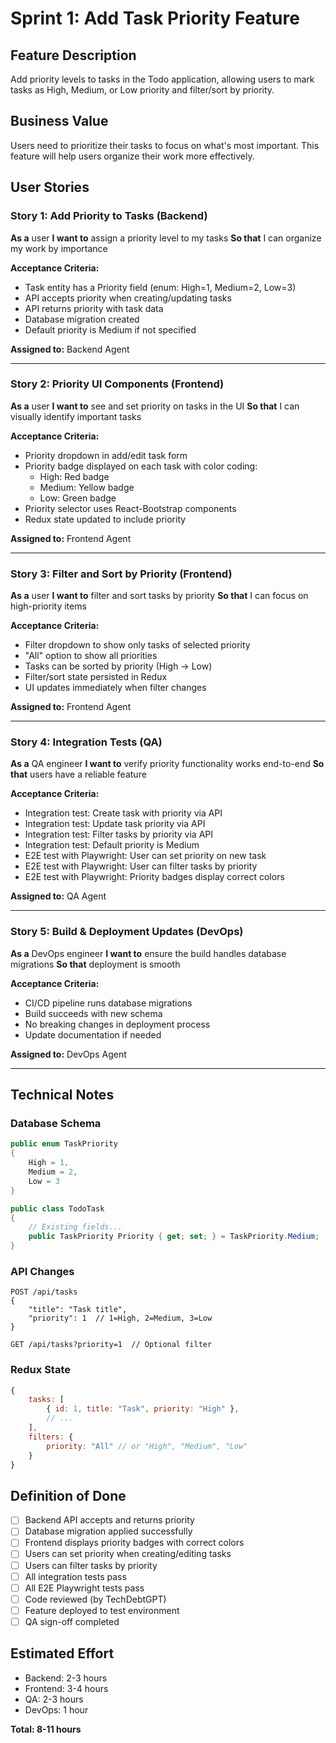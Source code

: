 # Sprint 1: Add Task Priority Feature

## Feature Description
Add priority levels to tasks in the Todo application, allowing users to mark tasks as High, Medium, or Low priority and filter/sort by priority.

## Business Value
Users need to prioritize their tasks to focus on what's most important. This feature will help users organize their work more effectively.

## User Stories

### Story 1: Add Priority to Tasks (Backend)
**As a** user
**I want to** assign a priority level to my tasks
**So that** I can organize my work by importance

**Acceptance Criteria:**
- Task entity has a Priority field (enum: High=1, Medium=2, Low=3)
- API accepts priority when creating/updating tasks
- API returns priority with task data
- Database migration created
- Default priority is Medium if not specified

**Assigned to:** Backend Agent

---

### Story 2: Priority UI Components (Frontend)
**As a** user
**I want to** see and set priority on tasks in the UI
**So that** I can visually identify important tasks

**Acceptance Criteria:**
- Priority dropdown in add/edit task form
- Priority badge displayed on each task with color coding:
  - High: Red badge
  - Medium: Yellow badge
  - Low: Green badge
- Priority selector uses React-Bootstrap components
- Redux state updated to include priority

**Assigned to:** Frontend Agent

---

### Story 3: Filter and Sort by Priority (Frontend)
**As a** user
**I want to** filter and sort tasks by priority
**So that** I can focus on high-priority items

**Acceptance Criteria:**
- Filter dropdown to show only tasks of selected priority
- "All" option to show all priorities
- Tasks can be sorted by priority (High → Low)
- Filter/sort state persisted in Redux
- UI updates immediately when filter changes

**Assigned to:** Frontend Agent

---

### Story 4: Integration Tests (QA)
**As a** QA engineer
**I want to** verify priority functionality works end-to-end
**So that** users have a reliable feature

**Acceptance Criteria:**
- Integration test: Create task with priority via API
- Integration test: Update task priority via API
- Integration test: Filter tasks by priority via API
- Integration test: Default priority is Medium
- E2E test with Playwright: User can set priority on new task
- E2E test with Playwright: User can filter tasks by priority
- E2E test with Playwright: Priority badges display correct colors

**Assigned to:** QA Agent

---

### Story 5: Build & Deployment Updates (DevOps)
**As a** DevOps engineer
**I want to** ensure the build handles database migrations
**So that** deployment is smooth

**Acceptance Criteria:**
- CI/CD pipeline runs database migrations
- Build succeeds with new schema
- No breaking changes in deployment process
- Update documentation if needed

**Assigned to:** DevOps Agent

---

## Technical Notes

### Database Schema
```csharp
public enum TaskPriority
{
    High = 1,
    Medium = 2,
    Low = 3
}

public class TodoTask
{
    // Existing fields...
    public TaskPriority Priority { get; set; } = TaskPriority.Medium;
}
```

### API Changes
```
POST /api/tasks
{
    "title": "Task title",
    "priority": 1  // 1=High, 2=Medium, 3=Low
}

GET /api/tasks?priority=1  // Optional filter
```

### Redux State
```javascript
{
    tasks: [
        { id: 1, title: "Task", priority: "High" },
        // ...
    ],
    filters: {
        priority: "All" // or "High", "Medium", "Low"
    }
}
```

## Definition of Done
- [ ] Backend API accepts and returns priority
- [ ] Database migration applied successfully
- [ ] Frontend displays priority badges with correct colors
- [ ] Users can set priority when creating/editing tasks
- [ ] Users can filter tasks by priority
- [ ] All integration tests pass
- [ ] All E2E Playwright tests pass
- [ ] Code reviewed (by TechDebtGPT)
- [ ] Feature deployed to test environment
- [ ] QA sign-off completed

## Estimated Effort
- Backend: 2-3 hours
- Frontend: 3-4 hours
- QA: 2-3 hours
- DevOps: 1 hour

**Total: 8-11 hours**
